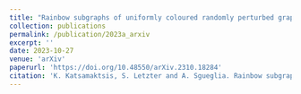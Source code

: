 ```yaml
---
title: "Rainbow subgraphs of uniformly coloured randomly perturbed graphs"
collection: publications
permalink: /publication/2023a_arxiv
excerpt: ''
date: 2023-10-27
venue: 'arXiv'
paperurl: 'https://doi.org/10.48550/arXiv.2310.18284'
citation: 'K. Katsamaktsis, S. Letzter and A. Sgueglia. Rainbow subgraphs of uniformly coloured randomly perturbed graphs. arXiv:2310.18284.'
---
```


